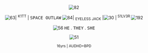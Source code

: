 
<p align="center"><img src="https://i.postimg.cc/k4KnwBkW/IMG_1689.gif" alt="82"/></p>
<p align="center"> <img src="https://i.postimg.cc/pL8s89jB/C3673471-92-EA-4-DF3-A90-F-EC235-E42-E601.gif" alt="63"/>| <sup>K1TT</sup> | <samp>SPACE OUTLAW</samp> <img src="https://i.postimg.cc/sg27D4TQ/D930209E-2187-4D0D-8523-7FBD2EC3F4BE.gif" alt="84"/>| <sub>EYELESS JACK</sub> |<img src="https://i.postimg.cc/8zF4K2dM/23180-E7-D-DB02-4002-BED4-6573193-F5645.gif" alt="30"/> |<sup> S1LV3R </sup> <img src="https://i.postimg.cc/7LCCVjr7/D1688DB0-542B-4619-8CB7-19787E30A7FA.gif" alt="192"/></p>
<p align="center"> <img src="https://i.postimg.cc/W4ZcdbpR/853-A30-C5-8-E71-46-E3-8612-AF88-C73224-EA.gif" alt="56"/>
<kbd>HE</kbd> . <kbd>THEY</kbd> . <kbd>SHE</kbd></p><p align="center"> <img src="https://i.postimg.cc/vZ996bLq/F70-F167-C-D232-48-F0-BA26-83-B64-FF99933.gif" alt="51"/></p> <p align="center"><sub>16yrs | AUDHD+BPD</p>
